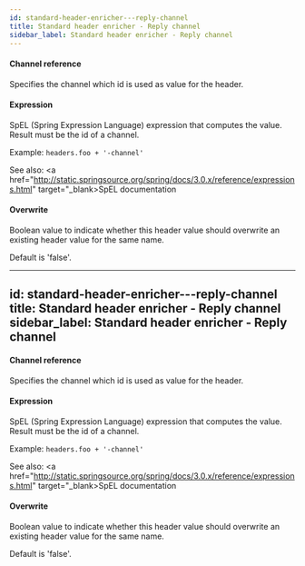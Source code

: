 ```yaml
---
id: standard-header-enricher---reply-channel
title: Standard header enricher - Reply channel
sidebar_label: Standard header enricher - Reply channel
---
```

#### Channel reference
Specifies the channel which id is used as value for the header.

#### Expression
SpEL (Spring Expression Language) expression that computes the value. Result must be the id of a channel.

Example:
<code>headers.foo + '-channel'</code>

See also: 
<a href="http://static.springsource.org/spring/docs/3.0.x/reference/expressions.html" target="_blank>SpEL documentation</a>

#### Overwrite
Boolean value to indicate whether this header value should overwrite an existing header value for the same name.

Default is 'false'.

---
id: standard-header-enricher---reply-channel
title: Standard header enricher - Reply channel
sidebar_label: Standard header enricher - Reply channel
---
#### Channel reference
Specifies the channel which id is used as value for the header.

#### Expression
SpEL (Spring Expression Language) expression that computes the value. Result must be the id of a channel.

Example:
<code>headers.foo + '-channel'</code>

See also: 
<a href="http://static.springsource.org/spring/docs/3.0.x/reference/expressions.html" target="_blank>SpEL documentation</a>

#### Overwrite
Boolean value to indicate whether this header value should overwrite an existing header value for the same name.

Default is 'false'.

